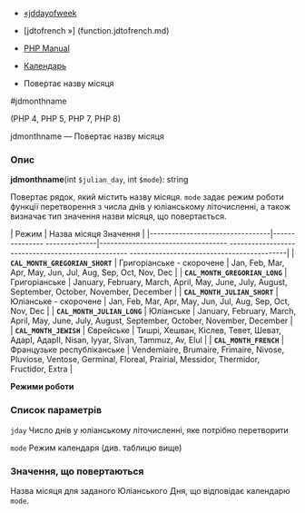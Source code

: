- [«jddayofweek](function.jddayofweek.md)
- [jdtofrench »] (function.jdtofrench.md)

- [PHP Manual](index.md)
- [Календарь](ref.calendar.md)
- Повертає назву місяця

#jdmonthname

(PHP 4, PHP 5, PHP 7, PHP 8)

jdmonthname — Повертає назву місяця

### Опис

**jdmonthname**(int `$julian_day`, int `$mode`): string

Повертає рядок, який містить назву місяця. `mode` задає режим
роботи функції перетворення з числа днів у юліанському літочисленні,
а також визначає тип значення назви місяця, що повертається.

| Режим | Назва місяця Значення |
|---------------------------------|--------------- --------------|----------------------------------- -------------------------------------------------- -------------------------------------------|
| **`CAL_MONTH_GREGORIAN_SHORT`** | Григоріанське - скорочене | Jan, Feb, Mar, Apr, May, Jun, Jul, Aug, Sep, Oct, Nov, Dec |
| **`CAL_MONTH_GREGORIAN_LONG`** | Григоріанське | January, February, March, April, May, June, July, August, September, October, November, December |
| **`CAL_MONTH_JULIAN_SHORT`** | Юліанське - скорочене | Jan, Feb, Mar, Apr, May, Jun, Jul, Aug, Sep, Oct, Nov, Dec |
| **`CAL_MONTH_JULIAN_LONG`** | Юліанське | January, February, March, April, May, June, July, August, September, October, November, December |
| **`CAL_MONTH_JEWISH`** | Єврейське | Тишрі, Хешван, Кіслев, Тевет, Шеват, АдарІ, АдарІІ, Nisan, Iyyar, Sivan, Tammuz, Av, Elul |
| **`CAL_MONTH_FRENCH`** | Французьке республіканське | Vendemiaire, Brumaire, Frimaire, Nivose, Pluviose, Ventose, Germinal, Floreal, Prairial, Messidor, Thermidor, Fructidor, Extra |

**Режими роботи**

### Список параметрів

`jday`
Число днів у юліанському літочисленні, яке потрібно перетворити

`mode`
Режим календаря (див. таблицю вище)

### Значення, що повертаються

Назва місяця для заданого Юліанського Дня, що відповідає календарю
`mode`.

